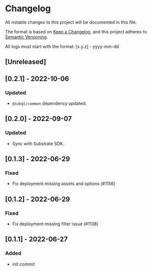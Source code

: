# Changelog
All notable changes to this project will be documented in this file.

The format is based on [Keep a Changelog](https://keepachangelog.com/en/1.0.0/),
and this project adheres to [Semantic Versioning](https://semver.org/spec/v2.0.0.html).

All logs must start with the format: [x.y.z] - yyyy-mm-dd

## [Unreleased]

## [0.2.1] - 2022-10-06
### Updated
- `@subql/common` dependency updated.

## [0.2.0] - 2022-09-07

### Updated
- Sync with Substrate SDK.

## [0.1.3] - 2022-06-29
### Fixed
- Fix deployment missing assets and options (#1156)

## [0.1.2] - 2022-06-29
### Fixed
- Fix deployment missing filter issue (#1138)

## [0.1.1] - 2022-06-27
### Added
- init commit

